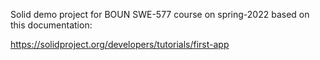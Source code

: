 Solid demo project for BOUN SWE-577 course on spring-2022 based on this documentation:

https://solidproject.org/developers/tutorials/first-app
